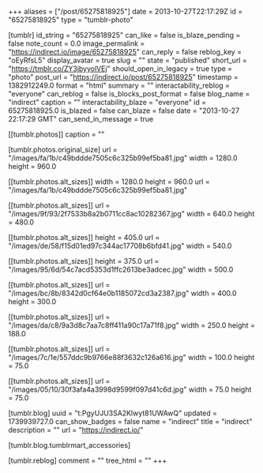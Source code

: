 +++
aliases = ["/post/65275818925"]
date = 2013-10-27T22:17:29Z
id = "65275818925"
type = "tumblr-photo"

[tumblr]
id_string = "65275818925"
can_like = false
is_blaze_pending = false
note_count = 0.0
image_permalink = "https://indirect.io/image/65275818925"
can_reply = false
reblog_key = "oEyRfsL5"
display_avatar = true
slug = ""
state = "published"
short_url = "https://tmblr.co/ZY3jbyyolVEj"
should_open_in_legacy = true
type = "photo"
post_url = "https://indirect.io/post/65275818925"
timestamp = 1382912249.0
format = "html"
summary = ""
interactability_reblog = "everyone"
can_reblog = false
is_blocks_post_format = false
blog_name = "indirect"
caption = ""
interactability_blaze = "everyone"
id = 65275818925.0
is_blazed = false
can_blaze = false
date = "2013-10-27 22:17:29 GMT"
can_send_in_message = true

[[tumblr.photos]]
caption = ""

[tumblr.photos.original_size]
url = "/images/fa/1b/c49bddde7505c6c325b99ef5ba81.jpg"
width = 1280.0
height = 960.0

[[tumblr.photos.alt_sizes]]
width = 1280.0
height = 960.0
url = "/images/fa/1b/c49bddde7505c6c325b99ef5ba81.jpg"

[[tumblr.photos.alt_sizes]]
url = "/images/9f/93/2f7533b8a2b0711cc8ac10282367.jpg"
width = 640.0
height = 480.0

[[tumblr.photos.alt_sizes]]
height = 405.0
url = "/images/de/58/f15d01ed97c344ac17708b6bfd41.jpg"
width = 540.0

[[tumblr.photos.alt_sizes]]
height = 375.0
url = "/images/95/6d/54c7acd5353d1ffc2613be3adcec.jpg"
width = 500.0

[[tumblr.photos.alt_sizes]]
url = "/images/bc/8b/8342d0cf64e0b1185072cd3a2387.jpg"
width = 400.0
height = 300.0

[[tumblr.photos.alt_sizes]]
url = "/images/da/c8/9a3d8c7aa7c8ff411a90c17a71f8.jpg"
width = 250.0
height = 188.0

[[tumblr.photos.alt_sizes]]
url = "/images/7c/1e/557ddc9b9766e88f3632c126a616.jpg"
width = 100.0
height = 75.0

[[tumblr.photos.alt_sizes]]
url = "/images/05/10/30f3afa4a3998d9599f097d41c6d.jpg"
width = 75.0
height = 75.0

[tumblr.blog]
uuid = "t:PgyUJU3SA2Klwyt81UWAwQ"
updated = 1739939727.0
can_show_badges = false
name = "indirect"
title = "indirect"
description = ""
url = "https://indirect.io/"

[tumblr.blog.tumblrmart_accessories]

[tumblr.reblog]
comment = ""
tree_html = ""
+++
